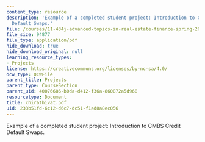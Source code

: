 ```yaml
---
content_type: resource
description: 'Example of a completed student project: Introduction to CMBS Credit
  Default Swaps.'
file: /courses/11-434j-advanced-topics-in-real-estate-finance-spring-2007/233b51fd6c12d6c7dc51f1ad8a8ec056_chirathivat.pdf
file_size: 94877
file_type: application/pdf
hide_download: true
hide_download_original: null
learning_resource_types:
- Projects
license: https://creativecommons.org/licenses/by-nc-sa/4.0/
ocw_type: OCWFile
parent_title: Projects
parent_type: CourseSection
parent_uid: 40076686-b0da-d412-f36a-860872a5d968
resourcetype: Document
title: chirathivat.pdf
uid: 233b51fd-6c12-d6c7-dc51-f1ad8a8ec056
---
```

Example of a completed student project: Introduction to CMBS Credit Default Swaps.